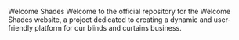 Welcome Shades
Welcome to the official repository for the Welcome Shades website, a project dedicated to creating a dynamic and user-friendly platform for our blinds and curtains business.


